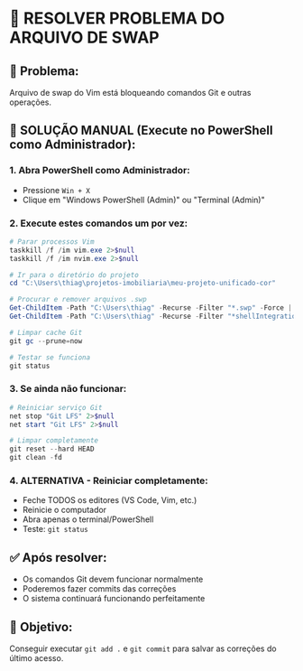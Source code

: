 # 🚨 RESOLVER PROBLEMA DO ARQUIVO DE SWAP

## 🎯 **Problema:**
Arquivo de swap do Vim está bloqueando comandos Git e outras operações.

## 🔧 **SOLUÇÃO MANUAL (Execute no PowerShell como Administrador):**

### 1. **Abra PowerShell como Administrador:**
- Pressione `Win + X`
- Clique em "Windows PowerShell (Admin)" ou "Terminal (Admin)"

### 2. **Execute estes comandos um por vez:**

```powershell
# Parar processos Vim
taskkill /f /im vim.exe 2>$null
taskkill /f /im nvim.exe 2>$null

# Ir para o diretório do projeto
cd "C:\Users\thiag\projetos-imobiliaria\meu-projeto-unificado-cor"

# Procurar e remover arquivos .swp
Get-ChildItem -Path "C:\Users\thiag" -Recurse -Filter "*.swp" -Force | Remove-Item -Force
Get-ChildItem -Path "C:\Users\thiag" -Recurse -Filter "*shellIntegration*swp*" -Force | Remove-Item -Force

# Limpar cache Git
git gc --prune=now

# Testar se funciona
git status
```

### 3. **Se ainda não funcionar:**

```powershell
# Reiniciar serviço Git
net stop "Git LFS" 2>$null
net start "Git LFS" 2>$null

# Limpar completamente
git reset --hard HEAD
git clean -fd
```

### 4. **ALTERNATIVA - Reiniciar completamente:**
- Feche TODOS os editores (VS Code, Vim, etc.)
- Reinicie o computador
- Abra apenas o terminal/PowerShell
- Teste: `git status`

## ✅ **Após resolver:**
- Os comandos Git devem funcionar normalmente
- Poderemos fazer commits das correções
- O sistema continuará funcionando perfeitamente

## 🎯 **Objetivo:**
Conseguir executar `git add .` e `git commit` para salvar as correções do último acesso.